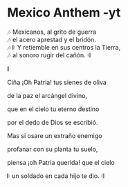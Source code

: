 # Mexico Anthem -yt

<aside>
🎶 Mexicanos, al grito de guerra

</aside>

<aside>
🎶 el acero aprestad y el bridón.

</aside>

<aside>
🎶 𝄆 Y retiemble en sus centros la Tierra,

</aside>

<aside>
🎶 al sonoro rugir del cañón. 𝄇

</aside>

**I**

Ciña ¡Oh Patria! tus sienes de oliva

de la paz el arcángel divino,

que en el cielo tu eterno destino

por el dedo de Dios se escribió.

Mas si osare un extraño enemigo

profanar con su planta tu suelo,

piensa ¡oh Patria querida! que el cielo

𝄆 un soldado en cada hijo te dio. 𝄇